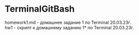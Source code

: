 # TerminalGitBash

homework1.md - домашнее задание 1 по Terminal 20.03.23г.  
hw1 - скрипт к домашнему заданию 1* по Terminal 20.03.23г.

